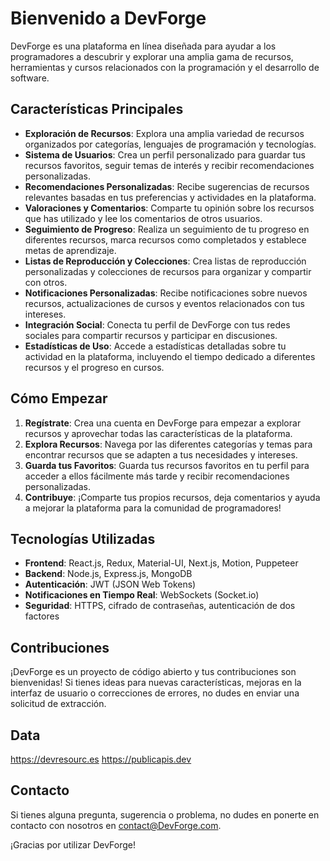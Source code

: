 # Bienvenido a DevForge

DevForge es una plataforma en línea diseñada para ayudar a los programadores a descubrir y explorar una amplia gama de recursos, herramientas y cursos relacionados con la programación y el desarrollo de software.

## Características Principales

- **Exploración de Recursos**: Explora una amplia variedad de recursos organizados por categorías, lenguajes de programación y tecnologías.
- **Sistema de Usuarios**: Crea un perfil personalizado para guardar tus recursos favoritos, seguir temas de interés y recibir recomendaciones personalizadas.
- **Recomendaciones Personalizadas**: Recibe sugerencias de recursos relevantes basadas en tus preferencias y actividades en la plataforma.
- **Valoraciones y Comentarios**: Comparte tu opinión sobre los recursos que has utilizado y lee los comentarios de otros usuarios.
- **Seguimiento de Progreso**: Realiza un seguimiento de tu progreso en diferentes recursos, marca recursos como completados y establece metas de aprendizaje.
- **Listas de Reproducción y Colecciones**: Crea listas de reproducción personalizadas y colecciones de recursos para organizar y compartir con otros.
- **Notificaciones Personalizadas**: Recibe notificaciones sobre nuevos recursos, actualizaciones de cursos y eventos relacionados con tus intereses.
- **Integración Social**: Conecta tu perfil de DevForge con tus redes sociales para compartir recursos y participar en discusiones.
- **Estadísticas de Uso**: Accede a estadísticas detalladas sobre tu actividad en la plataforma, incluyendo el tiempo dedicado a diferentes recursos y el progreso en cursos.

## Cómo Empezar

1. **Regístrate**: Crea una cuenta en DevForge para empezar a explorar recursos y aprovechar todas las características de la plataforma.
2. **Explora Recursos**: Navega por las diferentes categorías y temas para encontrar recursos que se adapten a tus necesidades y intereses.
3. **Guarda tus Favoritos**: Guarda tus recursos favoritos en tu perfil para acceder a ellos fácilmente más tarde y recibir recomendaciones personalizadas.
4. **Contribuye**: ¡Comparte tus propios recursos, deja comentarios y ayuda a mejorar la plataforma para la comunidad de programadores!
   
## Tecnologías Utilizadas

- **Frontend**: React.js, Redux, Material-UI, Next.js, Motion, Puppeteer
- **Backend**: Node.js, Express.js, MongoDB
- **Autenticación**: JWT (JSON Web Tokens)
- **Notificaciones en Tiempo Real**: WebSockets (Socket.io)
- **Seguridad**: HTTPS, cifrado de contraseñas, autenticación de dos factores

## Contribuciones

¡DevForge es un proyecto de código abierto y tus contribuciones son bienvenidas! Si tienes ideas para nuevas características, mejoras en la interfaz de usuario o correcciones de errores, no dudes en enviar una solicitud de extracción.

## Data
https://devresourc.es
https://publicapis.dev
## Contacto

Si tienes alguna pregunta, sugerencia o problema, no dudes en ponerte en contacto con nosotros en [contact@DevForge.com](mailto:contact@DevForge.com).

¡Gracias por utilizar DevForge!
